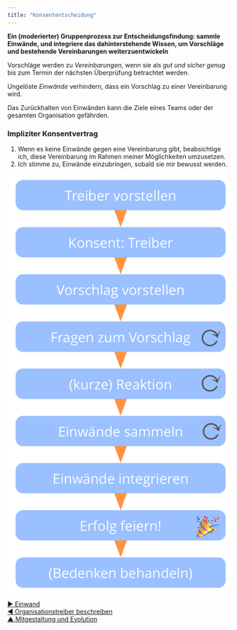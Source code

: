 ```yaml
---
title: "Konsententscheidung"
---
```



**Ein (moderierter) Gruppenprozess zur Entscheidungsfindung: sammle Einwände, und integriere das dahinterstehende Wissen, um Vorschläge und bestehende Vereinbarungen weiterzuentwickeln**

Vorschläge werden zu <dfn data-info="Vereinbarung: Eine (gemeinsam) beschlossene Richtlinie, oder ein Prozess oder Protokoll, um den Wertfluss in der Organisation zu gestalten.">Vereinbarungen</dfn>, wenn sie als *gut und sicher genug* bis zum Termin der nächsten Überprüfung betrachtet werden.

Ungelöste <dfn data-info="Einwand: Eine _Argument_, warum eine geplante Handlung oder Entscheidung die effektive Reaktion auf einen Organisationstreiber verhindert.">Einwände</dfn> verhindern, dass ein Vorschlag zu einer Vereinbarung wird.

Das Zurückhalten von Einwänden kann die Ziele eines Teams oder der gesamten Organisation gefährden.

### Impliziter Konsentvertrag

1. Wenn es keine Einwände gegen eine Vereinbarung gibt, beabsichtige ich, diese Vereinbarung im Rahmen meiner Möglichkeiten umzusetzen.
2. Ich stimme zu, Einwände einzubringen, sobald sie mir bewusst werden.

![Konsententscheidung](img/agreements/consent-decision-making.png)

[&#9654; Einwand](objection.html)<br/>[&#9664; Organisationstreiber beschreiben](describe-organizational-drivers.html)<br/>[&#9650; Mitgestaltung und Evolution](co-creation-and-evolution.html)

